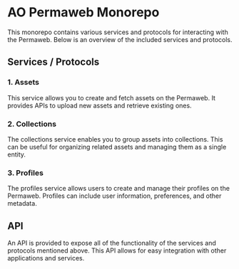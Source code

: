 # AO Permaweb Monorepo

This monorepo contains various services and protocols for interacting with the Permaweb. Below is an overview of the included services and protocols.

## Services / Protocols

### 1. Assets
This service allows you to create and fetch assets on the Permaweb. It provides APIs to upload new assets and retrieve existing ones.

### 2. Collections
The collections service enables you to group assets into collections. This can be useful for organizing related assets and managing them as a single entity.

### 3. Profiles
The profiles service allows users to create and manage their profiles on the Permaweb. Profiles can include user information, preferences, and other metadata.

## API

An API is provided to expose all of the functionality of the services and protocols mentioned above. This API allows for easy integration with other applications and services.